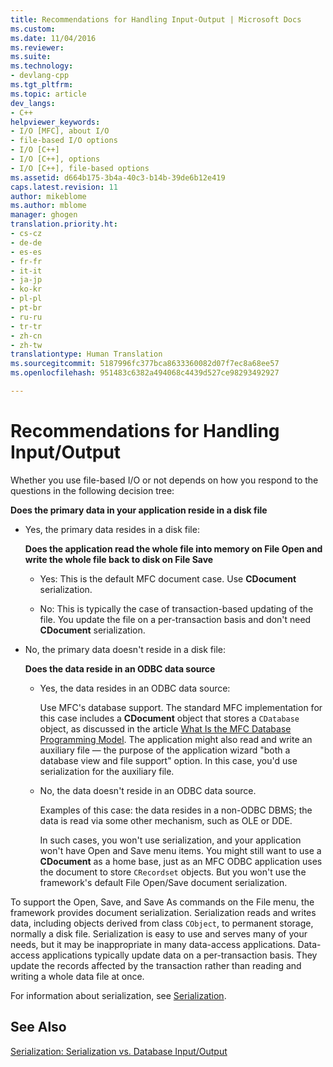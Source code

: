 ```yaml
---
title: Recommendations for Handling Input-Output | Microsoft Docs
ms.custom: 
ms.date: 11/04/2016
ms.reviewer: 
ms.suite: 
ms.technology:
- devlang-cpp
ms.tgt_pltfrm: 
ms.topic: article
dev_langs:
- C++
helpviewer_keywords:
- I/O [MFC], about I/O
- file-based I/O options
- I/O [C++]
- I/O [C++], options
- I/O [C++], file-based options
ms.assetid: d664b175-3b4a-40c3-b14b-39de6b12e419
caps.latest.revision: 11
author: mikeblome
ms.author: mblome
manager: ghogen
translation.priority.ht:
- cs-cz
- de-de
- es-es
- fr-fr
- it-it
- ja-jp
- ko-kr
- pl-pl
- pt-br
- ru-ru
- tr-tr
- zh-cn
- zh-tw
translationtype: Human Translation
ms.sourcegitcommit: 5187996fc377bca8633360082d07f7ec8a68ee57
ms.openlocfilehash: 951483c6382a494068c4439d527ce98293492927

---
```

# Recommendations for Handling Input/Output
Whether you use file-based I/O or not depends on how you respond to the questions in the following decision tree:  
  
 **Does the primary data in your application reside in a disk file**  
  
-   Yes, the primary data resides in a disk file:  
  
     **Does the application read the whole file into memory on File Open and write the whole file back to disk on File Save**  
  
    -   Yes: This is the default MFC document case. Use **CDocument** serialization.  
  
    -   No: This is typically the case of transaction-based updating of the file. You update the file on a per-transaction basis and don't need **CDocument** serialization.  
  
-   No, the primary data doesn't reside in a disk file:  
  
     **Does the data reside in an ODBC data source**  
  
    -   Yes, the data resides in an ODBC data source:  
  
         Use MFC's database support. The standard MFC implementation for this case includes a **CDocument** object that stores a `CDatabase` object, as discussed in the article [What Is the MFC Database Programming Model](../data/what-is-the-mfc-database-programming-model-q.md). The application might also read and write an auxiliary file — the purpose of the application wizard "both a database view and file support" option. In this case, you'd use serialization for the auxiliary file.  
  
    -   No, the data doesn't reside in an ODBC data source.  
  
         Examples of this case: the data resides in a non-ODBC DBMS; the data is read via some other mechanism, such as OLE or DDE.  
  
         In such cases, you won't use serialization, and your application won't have Open and Save menu items. You might still want to use a **CDocument** as a home base, just as an MFC ODBC application uses the document to store `CRecordset` objects. But you won't use the framework's default File Open/Save document serialization.  
  
 To support the Open, Save, and Save As commands on the File menu, the framework provides document serialization. Serialization reads and writes data, including objects derived from class `CObject`, to permanent storage, normally a disk file. Serialization is easy to use and serves many of your needs, but it may be inappropriate in many data-access applications. Data-access applications typically update data on a per-transaction basis. They update the records affected by the transaction rather than reading and writing a whole data file at once.  
  
 For information about serialization, see [Serialization](../mfc/serialization-in-mfc.md).  
  
## See Also  
 [Serialization: Serialization vs. Database Input/Output](../mfc/serialization-serialization-vs-database-input-output.md)



<!--HONumber=Jan17_HO1-->


